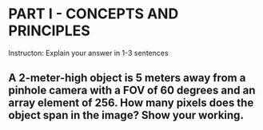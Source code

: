# PART I - CONCEPTS AND PRINCIPLES
Instructon: Explain your answer in 1-3 sentences

## A 2-meter-high object is 5 meters away from a pinhole camera with a FOV of 60 degrees and an array element of 256. How many pixels does the object span in the image? Show your working.


